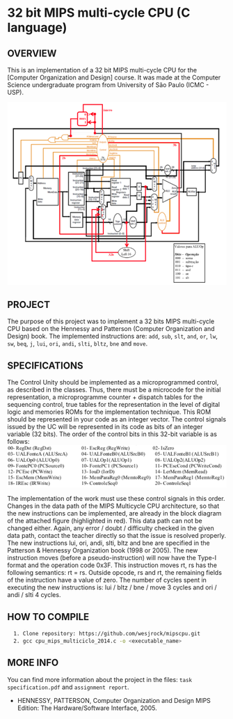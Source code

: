 # 32 bit MIPS multi-cycle CPU (C language)

OVERVIEW
--------------------------------------------------
This is an implementation of a 32 bit MIPS multi-cycle CPU for the [Computer Organization and Design] course. It was made at the Computer Science undergraduate program from University of São Paulo (ICMC - USP).

![Screenshot 1](img/img1.png)

PROJECT
--------------------------------------------------
The purpose of this project was to implement a 32 bits MIPS multi-cycle CPU based on the Hennessy and Patterson (Computer Organization and Design) book.
The implemented instructions are: `add`, `sub`, `slt`, `and`, `or`, `lw`, `sw`, `beq`, `j`, `lui`, `ori`, `andi`, `slti`, `bltz`, `bne` and `move`.

SPECIFICATIONS
--------------------------------------------------
The Control Unity should be implemented as a microprogrammed control, as described in the classes. Thus, there must be a microcode for the initial representation, a microprogramme counter + dispatch tables for the sequencing control, true tables for the representation in the level of digital logic and memories ROMs for the implementation technique. This ROM should be represented in your code as an integer vector.
The control signals issued by the UC will be represented in its code as bits of an integer variable (32 bits). The order of the control bits in this 32-bit variable is as follows:
![Screenshot 2](img/img2.png)

The implementation of the work must use these control signals in this order. Changes in the
data path of the MIPS Multicycle CPU architecture, so that the new instructions can be implemented, are already in the block diagram of the attached figure (highlighted in red). This data path can not be changed either. Again, any error / doubt / difficulty checked in the given data path, contact the teacher directly so that the issue is resolved properly.
The new instructions lui, ori, andi, slti, bltz and bne are specified in the Patterson & Hennessy Organization book (1998 or 2005). The new instruction moves (before a pseudo-instruction) will now have the Type-I format and the operation code 0x3F. This instruction moves rt, rs has the following semantics: rt = rs. Outside opcode, rs and rt, the remaining fields of the instruction have a value of zero.
The number of cycles spent in executing the new instructions is: lui / bltz / bne / move 3 cycles and ori / andi / slti 4 cycles.

HOW TO COMPILE
--------------------------------------------------
```bash
  1. Clone repository: https://github.com/wesjrock/mipscpu.git
  2. gcc cpu_mips_multiciclo_2014.c -o <executable_name>
```

MORE INFO
--------------------------------------------------
You can find more information about the project in the files:  `task specification.pdf` and `assignment report`.
* HENNESSY, PATTERSON, Computer Organization and Design MIPS Edition: The Hardware/Software Interface, 2005.
